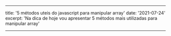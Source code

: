---

title: '5 métodos uteis do javascript para manipular array'
date: '2021-07-24'
excerpt: 'Na dica de hoje vou apresentar 5 métodos mais utilizadas para manipular array'

---